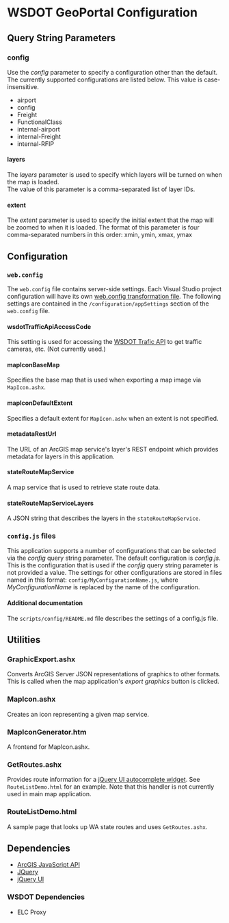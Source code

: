 ﻿WSDOT GeoPortal Configuration
=============================
## Query String Parameters ##

### config ###
Use the *config* parameter to specify a configuration other than the default. The currently supported configurations are listed below.  This value is case-insensitive.

* airport
* config
* Freight
* FunctionalClass
* internal-airport
* internal-Freight
* internal-RFIP

#### layers ####
The *layers* parameter is used to specify which layers will be turned on when the map is loaded.  
The value of this parameter is a comma-separated list of layer IDs.

#### extent ####
The *extent* parameter is used to specify the initial extent that the map will be zoomed to when it is loaded.
The format of this parameter is four comma-separated numbers in this order: xmin, ymin, xmax, ymax


## Configuration ##

### `web.config` ###
The `web.config` file contains server-side settings.  Each Visual Studio project configuration will have its own [web.config transformation file].
The following settings are contained in the `/configuration/appSettings` section of the `web.config` file.
#### wsdotTrafficApiAccessCode
This setting is used for accessing the [WSDOT Trafic API] to get traffic cameras, etc.  (Not currently used.)
#### mapIconBaseMap ####
Specifies the base map that is used when exporting a map image via `MapIcon.ashx`.
#### mapIconDefaultExtent ####
Specifies a default extent for `MapIcon.ashx` when an extent is not specified.
#### metadataRestUrl ####
The URL of an ArcGIS map service's layer's REST endpoint which provides metadata for layers in this application.
#### stateRouteMapService ####
A map service that is used to retrieve state route data.
#### stateRouteMapServiceLayers ####
A JSON string that describes the layers in the `stateRouteMapService`.

[web.config transformation file]:(http://go.microsoft.com/fwlink/?LinkId=125889)
[WSDOT Trafic API]:http://www.wsdot.wa.gov/Traffic/api/

### `config.js` files ###
This application supports a number of configurations that can be selected via the *config* query string parameter.
The default configuration is *config.js*.  This is the configuration that is used if the *config* query string parameter is not provided a value.
The settings for other configurations are stored in files named in this format: `config/MyConfigurationName.js`, where *MyConfigurationName* is replaced by the name of the configuration.

#### Additional documentation ####
The `scripts/config/README.md` file describes the settings of a config.js file.

## Utilities ##

### GraphicExport.ashx ####
Converts ArcGIS Server JSON representations of graphics to other formats.  This is called when the map application's *export graphics* button is clicked.

### MapIcon.ashx ###
Creates an icon representing a given map service.

### MapIconGenerator.htm ###
A frontend for MapIcon.ashx.

### GetRoutes.ashx ###
Provides route information for a [jQuery UI autocomplete widget].  See `RouteListDemo.html` for an example.
Note that this handler is not currently used in main map application.

[jQuery UI autocomplete widget]:http://jqueryui.com/autocomplete/#remote

### RouteListDemo.html ###
A sample page that looks up WA state routes and uses `GetRoutes.ashx`.

## Dependencies ##

* [ArcGIS JavaScript API](http://links.esri.com/javascript)
* [JQuery](http://jquery.com)
* [jQuery UI](http://jqueryui.com)

### WSDOT Dependencies ###
* ELC Proxy